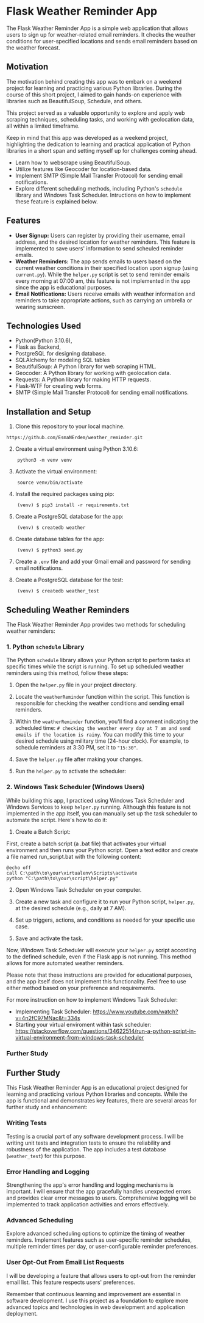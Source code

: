 # Flask Weather Reminder App

The Flask Weather Reminder App is a simple web application that allows users to sign up for weather-related email reminders. It checks the weather conditions for user-specified locations and sends email reminders based on the weather forecast.

## Motivation

The motivation behind creating this app was to embark on a weekend project for learning and practicing various Python libraries. During the course of this short project, I aimed to gain hands-on experience with libraries such as BeautifulSoup, Schedule, and others. 

This project served as a valuable opportunity to explore and apply web scraping techniques, scheduling tasks, and working with geolocation data, all within a limited timeframe.

Keep in mind that this app was developed as a weekend project, highlighting the dedication to learning and practical application of Python libraries in a short span and setting myself up for challenges coming ahead.

- Learn how to webscrape using BeautifulSoup.
- Utilize features like Geocoder for location-based data.
- Implement SMTP (Simple Mail Transfer Protocol) for sending email notifications.
- Explore different scheduling methods, including Python's `schedule` library and Windows Task Scheduler. Intructions on how to implement these feature is explained below.

## Features

- **User Signup:** Users can register by providing their username, email address, and the desired location for weather reminders. This feature is implemented to save users' information to send scheuled reminder emails. 
- **Weather Reminders:** The app sends emails to users based on the current weather conditions in their specified location upon signup (using `current.py`). While the `helper.py` script is set to send reminder emails every morning at 07:00 am, this feature is not implemented in the app since the app is educational purposes.
- **Email Notifications:** Users receive emails with weather information and reminders to take appropriate actions, such as carrying an umbrella or wearing sunscreen.

## Technologies Used

- Python(Python 3.10.6), 
- Flask as Backend, 
- PostgreSQL for designing database.
- SQLAlchemy for modeling SQL tables
- BeautifulSoup: A Python library for web scraping HTML.
- Geocoder: A Python library for working with geolocation data.
- Requests: A Python library for making HTTP requests.
- Flask-WTF for creating web forms.
- SMTP (Simple Mail Transfer Protocol) for sending email notifications.

## Installation and Setup

1. Clone this repository to your local machine.

```shell
https://github.com/EsmaNErdem/weather_reminder.git
```

2. Create a virtual environment using Python 3.10.6:
```shell
    python3 -m venv venv
```

3. Activate the virtual environment:
```shell
    source venv/bin/activate
```

4. Install the required packages using pip:
```shell
    (venv) $ pip3 install -r requirements.txt
```

5. Create a PostgreSQL database for the app:
```shell
    (venv) $ createdb weather
```

6. Create database tables for the app:
```shell
    (venv) $ python3 seed.py
```

7. Create a `.env` file and add your Gmail email and password for sending email notifications.

8. Create a PostgreSQL database for the test:
```shell
    (venv) $ createdb weather_test
```


## Scheduling Weather Reminders

The Flask Weather Reminder App provides two methods for scheduling weather reminders:


### 1. Python `schedule` Library

The Python `schedule` library allows your Python script to perform tasks at specific times while the script is running. To set up scheduled weather reminders using this method, follow these steps:

1. Open the `helper.py` file in your project directory.

2. Locate the `weatherReminder` function within the script. This function is responsible for checking the weather conditions and sending email reminders.

3. Within the `weatherReminder` function, you'll find a comment indicating the scheduled time: `# checking the weather every day at 7 am and send emails if the location is rainy`. You can modify this time to your desired schedule using military time (24-hour clock). For example, to schedule reminders at 3:30 PM, set it to `"15:30"`.

4. Save the `helper.py` file after making your changes.

5. Run the `helper.py` to activate the scheduler:


### 2. Windows Task Scheduler (Windows Users)

While building this app, I practiced using Windows Task Scheduler and Windows Services to keep `helper.py` running. Although this feature is not implemented in the app itself, you can manually set up the task scheduler to automate the script. Here's how to do it:

1. Create a Batch Script:

First, create a batch script (a .bat file) that activates your virtual environment and then runs your Python script. Open a text editor and create a file named run_script.bat with the following content:

```t
@echo off
call C:\path\to\your\virtualenv\Scripts\activate
python "C:\path\to\your\script\helper.py"
```

2. Open Windows Task Scheduler on your computer.

3. Create a new task and configure it to run your Python script, `helper.py`, at the desired schedule (e.g., daily at 7 AM).

4. Set up triggers, actions, and conditions as needed for your specific use case.

5. Save and activate the task.

Now, Windows Task Scheduler will execute your `helper.py` script according to the defined schedule, even if the Flask app is not running. This method allows for more automated weather reminders.

Please note that these instructions are provided for educational purposes, and the app itself does not implement this functionality. Feel free to use either method based on your preference and requirements.

For more instruction on how to implement Windows Task Scheduler:
- Implementing Task Scheduler:
https://www.youtube.com/watch?v=4n2fC97MNac&t=334s
- Starting your virtual enviroment within task scheduler:
https://stackoverflow.com/questions/34622514/run-a-python-script-in-virtual-environment-from-windows-task-scheduler

### Further Study

## Further Study

This Flask Weather Reminder App is an educational project designed for learning and practicing various Python libraries and concepts. While the app is functional and demonstrates key features, there are several areas for further study and enhancement:

### Writing Tests

Testing is a crucial part of any software development process. I will be writing unit tests and integration tests to ensure the reliability and robustness of the application. The app includes a test database (`weather_test`) for this purpose.

### Error Handling and Logging

Strengthening the app's error handling and logging mechanisms is important. I will ensure that the app gracefully handles unexpected errors and provides clear error messages to users. Comprehensive logging will be implemented to track application activities and errors effectively.

### Advanced Scheduling

Explore advanced scheduling options to optimize the timing of weather reminders. Implement features such as user-specific reminder schedules, multiple reminder times per day, or user-configurable reminder preferences.

### User Opt-Out From Email List Requests

I will be developing a feature that allows users to opt-out from the reminder email list. This feature respects users' preferences. 


Remember that continuous learning and improvement are essential in software development. I use this project as a foundation to explore more advanced topics and technologies in web development and application deployment.
